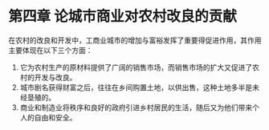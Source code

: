 # 第四章 论城市商业对农村改良的贡献



在农村的改良和开发中，工商业城市的增加与富裕发挥了重要得促进作用，其作用主要体现在以下三个方面：

1. 它为农村生产的原材料提供了广阔的销售市场，而销售市场的扩大又促进了农村的开发与改良。
2. 城市剧名获得财富之后，往往在乡间购置土地，以供出售，这种土地多半是未经垦殖的。
3. 商业和制造业将秩序和良好的政府引进乡村居民的生活，随后又为他们带来个人的自由和安全。

